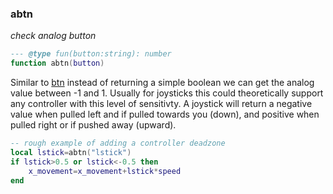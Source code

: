 ### abtn

_check analog button_

```lua
--- @type fun(button:string): number
function abtn(button)
```

Similar to [btn](#btn) instead of returning a simple boolean we can get the analog value between -1 and 1. Usually for joysticks this could theoretically support any controller with this level of sensitivty. A joystick will return a negative value when pulled left and if pulled towards you (down), and positive when pulled right or if pushed away (upward).

```lua
-- rough example of adding a controller deadzone
local lstick=abtn("lstick")
if lstick>0.5 or lstick<-0.5 then
    x_movement=x_movement+lstick*speed
end
```
